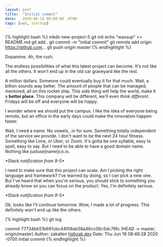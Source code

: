 ```yaml
---
layout: post
title:  "Initial commit"
date:   2020-06-18 00:00:00 -0700
tags: [web, startup]
---
```


{% highlight bash %}
mkdir new-project-5
git init
echo "wassup" >> README.md
git add .
git commit -m "initial commit"
git remote add origin https://github.com...
git push origin master
{% endhighlight %}

Dopamine. Ah, the rush.

The endless possibilities of what this latest project can become. It's not like all the others. It won't end up in the old car graveyard like the rest.

A million dollars. Someone could eventually buy it for that much. Wait, a billion sounds way better. The amount of people that can be managed, mentored, all on this rocket ship. This side thing will help the world, make it a **better place**. This company will be different, we'll even _think different_. Fridays will be off and everyone will be happy.

I wonder where we should put the campus. I like the idea of everyone being remote, but an office in the early days could make the innovation happen faster.

Wait, I need a name. No vowels, .io for sure. Something totally independent of the service we provide. I don't want to be the next 24 hour fitness. Something like Lime, or Uber, or Zoom. It's gotta be one syllable, easy to spell, easy to say. But I need to be able to have a good domain name. Nothing like justuse[name]co.io. 

*\*Slack notification from 9-5\**

I need to make sure that this project can scale. Am I picking the right language and framework? I've learned by doing, so I can pick a new one. But I've heard that when you're serious, you should stick to something you already know so you can focus on the product. Yes, I'm definitely serious.

*\*Slack notification from 9-5\**

Ok, looks like I'll continue tomorrow. Wow, I made a lot of progress. This definitely won't end up like the others.

{% highlight bash %}
git log

commit 77734bb51b691cbc44f08ab58a46cc06c5dc79fc (HEAD -> master, origin/master)
Author: zakallen <hi@zak.dev>
Date:   Thu Jun 18 08:46:28 2020 -0700
    initial commit
{% endhighlight %}
